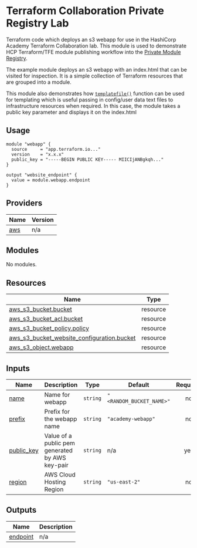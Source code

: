 # Terraform Collaboration Private Registry Lab

Terraform code which deploys an s3 webapp for use in the  HashiCorp Academy Terraform Collaboration lab. This module is used to demonstrate HCP Terraform/TFE module publishing workflow into the [Private Module Registry](https://www.terraform.io/docs/cloud/registry/index.html).

The example module deploys an s3 webapp with an index.html that can be visited for inspection. It is a simple collection of Terraform resources that are grouped into a module.

This module also demonstrates how [`templatefile()`](https://developer.hashicorp.com/terraform/language/functions/templatefile) function can be used for templating which is useful passing in config/user data text files to infrastructure resources when required. In this case, the module takes a public key parameter and displays it on the index.html

## Usage
```hcl
module "webapp" {
  source     = "app.terraform.io..."
  version    = "x.x.x"
  public_key = "-----BEGIN PUBLIC KEY----- MIICIjANBgkqh..."
}

output "website_endpoint" {
  value = module.webapp.endpoint
}

```

## Providers

| Name | Version |
|------|---------|
| <a name="provider_aws"></a> [aws](#provider\_aws) | n/a |

## Modules

No modules.

## Resources

| Name | Type |
|------|------|
| [aws_s3_bucket.bucket](https://registry.terraform.io/providers/hashicorp/aws/latest/docs/resources/s3_bucket) | resource |
| [aws_s3_bucket_acl.bucket](https://registry.terraform.io/providers/hashicorp/aws/latest/docs/resources/s3_bucket_acl) | resource |
| [aws_s3_bucket_policy.policy](https://registry.terraform.io/providers/hashicorp/aws/latest/docs/resources/s3_bucket_policy) | resource |
| [aws_s3_bucket_website_configuration.bucket](https://registry.terraform.io/providers/hashicorp/aws/latest/docs/resources/s3_bucket_website_configuration) | resource |
| [aws_s3_object.webapp](https://registry.terraform.io/providers/hashicorp/aws/latest/docs/resources/s3_object) | resource |

## Inputs

| Name | Description | Type | Default | Required |
|------|-------------|------|---------|:--------:|
| <a name="input_name"></a> [name](#input\_name) | Name for webapp | `string` | `"<RANDOM_BUCKET_NAME>"` | no |
| <a name="input_prefix"></a> [prefix](#input\_prefix) | Prefix for the webapp name | `string` | `"academy-webapp"` | no |
| <a name="input_public_key"></a> [public\_key](#input\_public\_key) | Value of a public pem generated by AWS key-pair | `string` | n/a | yes |
| <a name="input_region"></a> [region](#input\_region) | AWS Cloud Hosting Region | `string` | `"us-east-2"` | no |

## Outputs

| Name | Description |
|------|-------------|
| <a name="output_endpoint"></a> [endpoint](#output\_endpoint) | n/a |
